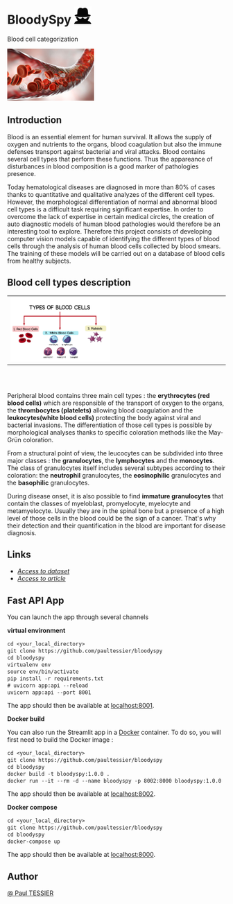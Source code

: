 # BloodySpy <img src="resources/imgs/icon_b.png" width=40>
Blood cell categorization

<img src="resources/imgs/blood_cells_in_vein.jpg" width=200>

## Introduction

Blood is an essential element for human survival. It allows the supply of oxygen and nutrients to the organs, blood coagulation but also the immune defenses transport against bacterial and viral attacks. Blood contains several cell types that perform these functions. Thus the appareance of disturbances in blood composition is a good marker of pathologies presence.

Today hematological diseases are diagnosed in more than 80% of cases thanks to quantitative and qualitative analyzes of the different cell types. However, the morphological differentiation of normal and abnormal blood cell types is a difficult task requiring significant expertise. In order to overcome the lack of expertise in certain medical circles, the creation of auto diagnostic models of human blood pathologies would therefore be an interesting tool to explore. Therefore this project consists of developing computer vision models capable of identifying the different types of blood cells through the analysis of human blood cells collected by blood smears. The training of these models will be carried out on a database of blood cells from healthy subjects.


## Blood cell types description

<table border="0">
 <colgroup>
    <col span="1" style="width: 50%;">
    <col span="1" style="width: 50%;">
 </colgroup>
 <tr>
   <td><img src="resources/imgs/blood_cell_types.jpg" width=500></td>
  <td>
   <td><img src="resources/imgs/immature_granulocytes.gif" width=500></td>
  </td>
 </tr>
</table>
<br/><br/>
<!-- <img src="resources/imgs/blood_cell_types.jpg" width=20>
<img src="resources/imgs/immature_granulocytes.gif" width=20> -->

Peripheral blood contains three main cell types : the **erythrocytes (red blood cells)** which are responsible of the transport of oxygen to the organs, the **thrombocytes (platelets)** allowing blood coagulation and the **leukocytes(white blood cells)** protecting the body against viral and bacterial invasions. The differentiation of those cell types is possible by morphological analyses thanks to specific coloration methods like the  May-Grün coloration.

From a structural point of view, the leucocytes can be subdivided into three major classes : the **granulocytes**, the **lymphocytes** and the **monocytes**. The class of granulocytes itself includes several subtypes according to their coloration: the **neutrophil** granulocytes, the **eosinophilic** granulocytes and the **basophilic** granulocytes.

During disease onset, it is also possible to find **immature granulocytes** that contain the classes of myeloblast, promyelocyte, myelocyte and metamyelocyte. Usually they are in the spinal bone but a presence of a high level of those cells in the blood could be the sign of a cancer. That's why their detection and their quantification in the blood are important for disease diagnosis.

## Links

 - [*Access to dataset*](https://data.mendeley.com/datasets/snkd93bnjr/1)
 - [*Access to article*](https://www.sciencedirect.com/science/article/abs/pii/S0169260719303578?via%3Dihub)

## Fast API App
You can launch the app through several channels

<!-- ### Directly from this repository -->
**virtual environment**

```shell
cd <your_local_directory>
git clone https://github.com/paultessier/bloodyspy
cd bloodyspy
virtualenv env
source env/bin/activate
pip install -r requirements.txt
# uvicorn app:api --reload
uvicorn app:api --port 8001
```

The app should then be available at [localhost:8001](http://localhost:8001/docs).


**Docker build**

You can also run the Streamlit app in a [Docker](https://www.docker.com/) container. To do so, you will first need to build the Docker image :

```shell
cd <your_local_directory>
git clone https://github.com/paultessier/bloodyspy
cd bloodyspy
docker build -t bloodyspy:1.0.0 .
docker run --it --rm -d --name bloodyspy -p 8002:8000 bloodyspy:1.0.0
```

The app should then be available at [localhost:8002](http://localhost:8002/docs).


**Docker compose**

```shell
cd <your_local_directory>
git clone https://github.com/paultessier/bloodyspy
cd bloodyspy
docker-compose up
```

The app should then be available at [localhost:8000](http://localhost:8000/docs).


## Author

[@ Paul TESSIER](https://github.com/paultessier)


